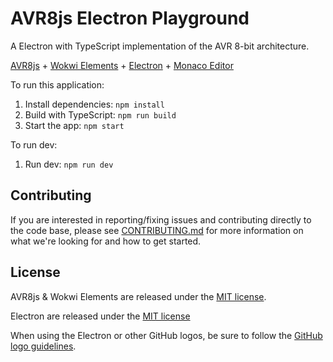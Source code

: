 # AVR8js Electron Playground

A Electron with TypeScript implementation of the AVR 8-bit architecture.

[AVR8js](https://github.com/wokwi/avr8js) + [Wokwi Elements](https://github.com/wokwi/wokwi-elements) + [Electron](https://github.com/electron/electron) + [Monaco Editor](https://github.com/microsoft/monaco-editor)

To run this application:

1. Install dependencies: `npm install`
2. Build with TypeScript: `npm run build`
3. Start the app: `npm start`

To run dev:

1. Run dev: `npm run dev`

## Contributing

If you are interested in reporting/fixing issues and contributing directly to the code base, please see [CONTRIBUTING.md](https://github.com/wokwi/avr8js/blob/master/CONTRIBUTING.md) for more information on what we're looking for and how to get started.

## License

AVR8js & Wokwi Elements are released under the [MIT license](https://github.com/wokwi/wokwi-elements/blob/master/LICENSE).

Electron are released under the [MIT license](https://github.com/electron/electron/blob/master/LICENSE)

When using the Electron or other GitHub logos, be sure to follow the [GitHub logo guidelines](https://github.com/logos).
